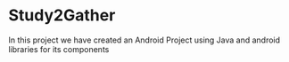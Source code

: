 # Study2Gather
 
In this project we have created an Android Project using Java and android libraries for its components
